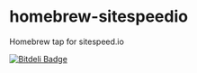 homebrew-sitespeedio
====================

Homebrew tap for sitespeed.io


[![Bitdeli Badge](https://d2weczhvl823v0.cloudfront.net/sitespeedio/homebrew-sitespeedio/trend.png)](https://bitdeli.com/free "Bitdeli Badge")


